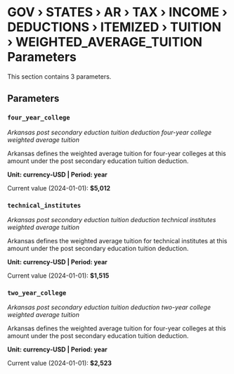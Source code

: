 # GOV › STATES › AR › TAX › INCOME › DEDUCTIONS › ITEMIZED › TUITION › WEIGHTED_AVERAGE_TUITION Parameters

This section contains 3 parameters.

## Parameters

### `four_year_college`
*Arkansas post secondary eduction tuition deduction four-year college weighted average tuition*

Arkansas defines the weighted average tuition for four-year colleges at this amount under the post secondary education tuition deduction.

**Unit: currency-USD | Period: year**

Current value (2024-01-01): **$5,012**


### `technical_institutes`
*Arkansas post secondary eduction tuition deduction technical institutes weighted average tuition*

Arkansas defines the weighted average tuition for technical institutes at this amount under the post secondary education tuition deduction.

**Unit: currency-USD | Period: year**

Current value (2024-01-01): **$1,515**


### `two_year_college`
*Arkansas post secondary eduction tuition deduction two-year college weighted average tuition*

Arkansas defines the weighted average tuition for four-year colleges at this amount under the post secondary education tuition deduction.

**Unit: currency-USD | Period: year**

Current value (2024-01-01): **$2,523**

